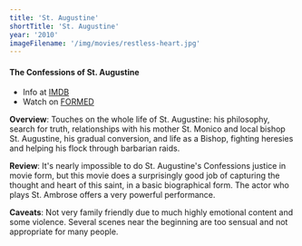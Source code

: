 ```yaml
---
title: 'St. Augustine'
shortTitle: 'St. Augustine'
year: '2010'
imageFilename: '/img/movies/restless-heart.jpg'
---
```


#### The Confessions of St. Augustine

* Info at [IMDB](https://www.imdb.com/title/tt1327890/)
* Watch on [FORMED](https://watch.formed.org/restless-heart)

**Overview**: Touches on the whole life of St. Augustine: his philosophy, search for truth, relationships with his mother St. Monico and local bishop St. Augustine, his gradual conversion, and life as a Bishop, fighting heresies and helping his flock through barbarian raids.

**Review**: It's nearly impossible to do St. Augustine's Confessions justice in movie form, but this movie does a surprisingly good job of capturing the thought and heart of this saint, in a basic biographical form. The actor who plays St. Ambrose offers a very powerful performance.

**Caveats**: Not very family friendly due to much highly emotional content and some violence. Several scenes near the beginning are too sensual and not appropriate for many people.
